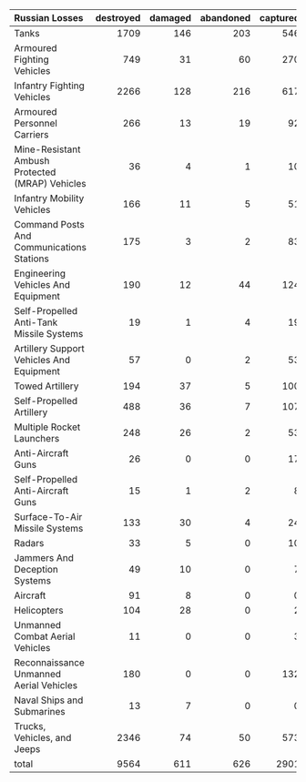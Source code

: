 | Russian Losses                                   |   destroyed |   damaged |   abandoned |   captured |   total |
|:-------------------------------------------------|------------:|----------:|------------:|-----------:|--------:|
| Tanks                                            |        1709 |       146 |         203 |        546 |    2604 |
| Armoured Fighting Vehicles                       |         749 |        31 |          60 |        270 |    1110 |
| Infantry Fighting Vehicles                       |        2266 |       128 |         216 |        617 |    3227 |
| Armoured Personnel Carriers                      |         266 |        13 |          19 |         92 |     390 |
| Mine-Resistant Ambush Protected  (MRAP) Vehicles |          36 |         4 |           1 |         10 |      51 |
| Infantry Mobility Vehicles                       |         166 |        11 |           5 |         51 |     233 |
| Command Posts And Communications Stations        |         175 |         3 |           2 |         83 |     263 |
| Engineering Vehicles And Equipment               |         190 |        12 |          44 |        124 |     370 |
| Self-Propelled Anti-Tank Missile Systems         |          19 |         1 |           4 |         19 |      43 |
| Artillery Support Vehicles And Equipment         |          57 |         0 |           2 |         53 |     112 |
| Towed Artillery                                  |         194 |        37 |           5 |        100 |     336 |
| Self-Propelled Artillery                         |         488 |        36 |           7 |        107 |     638 |
| Multiple Rocket Launchers                        |         248 |        26 |           2 |         53 |     329 |
| Anti-Aircraft Guns                               |          26 |         0 |           0 |         17 |      43 |
| Self-Propelled Anti-Aircraft Guns                |          15 |         1 |           2 |          8 |      26 |
| Surface-To-Air Missile Systems                   |         133 |        30 |           4 |         24 |     191 |
| Radars                                           |          33 |         5 |           0 |         10 |      48 |
| Jammers And Deception Systems                    |          49 |        10 |           0 |          7 |      66 |
| Aircraft                                         |          91 |         8 |           0 |          0 |      99 |
| Helicopters                                      |         104 |        28 |           0 |          2 |     134 |
| Unmanned Combat Aerial Vehicles                  |          11 |         0 |           0 |          3 |      14 |
| Reconnaissance Unmanned Aerial Vehicles          |         180 |         0 |           0 |        132 |     312 |
| Naval Ships and Submarines                       |          13 |         7 |           0 |          0 |      20 |
| Trucks, Vehicles, and Jeeps                      |        2346 |        74 |          50 |        573 |    3043 |
| total                                            |        9564 |       611 |         626 |       2901 |   13702 |